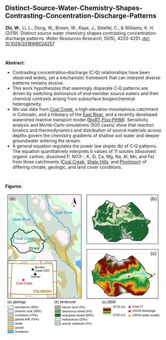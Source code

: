 ## Distinct-Source-Water-Chemistry-Shapes-Contrasting-Concentration-Discharge-Patterns

**Zhi, W.**, Li, L., Dong, W., Brown, W., Kaye, J., Steefel, C., & Williams, K. H. (2019). Distinct source water chemistry shapes contrasting concentration‐discharge patterns. *Water Resources Research*, 55(5), 4233-4251. [doi: 10.1029/2018WR024257](https://doi.org/10.1029/2018WR024257)

<br/>

**Abstract**:
- Contrasting concentration‐discharge (C‐Q) relationships have been observed widely, yet a mechanistic framework that can interpret diverse patterns remains elusive. 
- This work hypothesizes that seemingly disparate C‐Q patterns are driven by switching dominance of end‐member source waters and their chemical contrasts arising from subsurface biogeochemical heterogeneity. 
- We use data from [Coal Creek](https://www.coalcreek.org/), a high‐elevation mountainous catchment in Colorado, and a tributary of the [East River](https://watershed.lbl.gov/), and a recently developed watershed reactive transport model ([BioRT‐Flux‐PIHM](https://github.com/PSUmodeling/BioRT-Flux-PIHM)). Sensitivity analysis and Monte‐Carlo simulations (500 cases) show that reaction kinetics and thermodynamics and distribution of source materials across depths govern the chemistry gradients of shallow soil water and deeper groundwater entering the stream. 
- A general equation regulates the power law slopes (b) of C‐Q patterns. The equation quantitatively interprets b values of 11 solutes (dissolved organic carbon, dissolved P, NO3−, K, Si, Ca, Mg, Na, Al, Mn, and Fe) from three catchments ([Coal Creek](https://www.coalcreek.org/), [Shale Hills](https://czo-archive.criticalzone.org/shale-hills/), and [Plynlimon](https://www.ceh.ac.uk/our-science/monitoring-site/plynlimon-critical-zone-observatory)) of differing climate, geologic, and land cover conditions. 


<br/>

**Figures**:

<p align="center">
  <img src="/figures/figure1.jpg" alt="Study site: Coal Creek Watershed" width="600">
</p>
